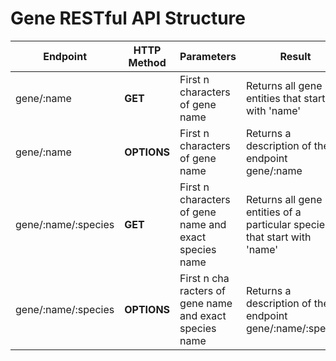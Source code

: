 # Gene RESTful API Structure

 Endpoint | HTTP Method | Parameters | Result |
----------|-------------|------------|--------|
 gene/:name | **GET** | First n characters of gene name | Returns all gene entities that start with 'name' |
 gene/:name | **OPTIONS** | First n characters of gene name | Returns a description of the endpoint gene/:name |
 gene/:name/:species | **GET** | First n characters of gene name and exact species name | Returns all gene entities of a particular species that start with 'name' | 
 gene/:name/:species | **OPTIONS** | First n cha racters of gene name and exact species name | Returns a description of the endpoint gene/:name/:species |